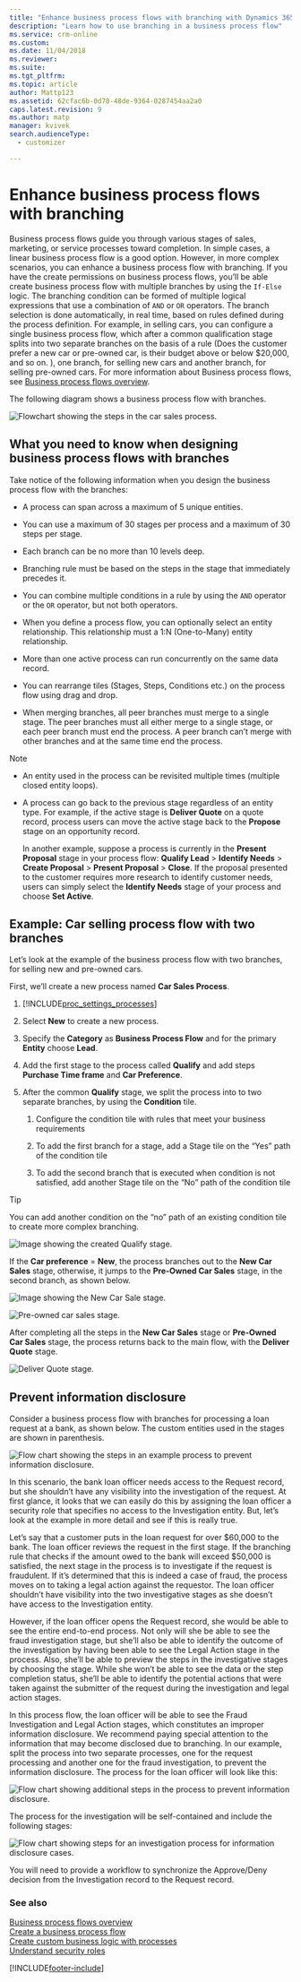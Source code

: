 ```yaml
---
title: "Enhance business process flows with branching with Dynamics 365 for Customer Engagement (on-premises) | MicrosoftDocs"
description: "Learn how to use branching in a business process flow"
ms.service: crm-online
ms.custom: 
ms.date: 11/04/2018
ms.reviewer: 
ms.suite: 
ms.tgt_pltfrm: 
ms.topic: article
author: Mattp123
ms.assetid: 62cfac6b-0d78-48de-9364-0287454aa2a0
caps.latest.revision: 9
ms.author: matp
manager: kvivek
search.audienceType: 
  - customizer

---
```

# Enhance business process flows with branching



Business process flows guide you through various stages of sales, marketing, or service processes toward completion. In simple cases, a linear business process flow is a good option. However, in more complex scenarios, you can enhance a business process flow with branching. If you have the create permissions on business process flows, you’ll be able create business process flow with multiple branches by using the `If-Else` logic. The branching condition can be formed of multiple logical expressions that use a combination of `AND` or `OR` operators. The branch selection is done automatically, in real time, based on rules defined during the process definition. For example, in selling cars, you can configure a single business process flow, which after a common qualification stage splits into two separate branches on the basis of a rule (Does the customer prefer a new car or pre-owned car, is their budget above or below $20,000, and so on. ), one branch, for selling new cars and another branch, for selling pre-owned cars. For more information about Business process flows, see [Business process flows overview](../customize/business-process-flows-overview.md).  
  
 The following diagram shows a business process flow with branches.  
  
 ![Flowchart showing the steps in the car sales process.](../customize/media/example-car-sales-flow-chart.png "Flowchart showing the steps in the car sales process")  
  
<a name="Points"></a>   
## What you need to know when designing business process flows with branches  
 Take notice of the following information when you design the business process flow with the branches:  
  
-   A process can span across a maximum of 5 unique entities.  
  
-   You can use a maximum of 30 stages per process and a maximum of 30 steps per stage.  
  
-   Each branch can be no more than 10 levels deep.  
  
-   Branching rule must be based on the steps in the stage that immediately precedes it.  
  
-   You can combine multiple conditions in a rule by using the `AND` operator or the `OR` operator, but not both operators.  
  
-   When you define a process flow, you can optionally select an entity relationship. This relationship must a 1:N (One-to-Many) entity relationship.  
  
-   More than one active process can run concurrently on the same data record.  
  
-   You can rearrange tiles (Stages, Steps, Conditions etc.) on the process flow  using drag and drop.  
  
-   When merging branches, all peer branches must merge to a single stage. The peer branches must all either merge to a single stage, or each peer branch must end the process. A peer branch can’t merge with other branches and at the same time end the process.  
  
> [!NOTE]
> - An entity used in the process can be revisited multiple times (multiple closed entity loops).  
> - A process can go back to the previous stage regardless of an entity type. For example, if the active stage is **Deliver Quote** on a quote record, process users can move the active stage back to the **Propose** stage on an opportunity record.  
>   
>   In another example, suppose a process is currently in the **Present Proposal** stage in your process flow: **Qualify Lead** > **Identify Needs** > **Create Proposal** > **Present Proposal** > **Close**. If the proposal presented to the customer requires more research to identify customer needs, users can simply select the **Identify Needs** stage of your process and choose **Set Active**.  
  
<a name="CarSelling365"></a>   
## Example: Car selling process flow with two branches 
 Let’s look at the example of the business process flow with two branches, for selling new and pre-owned cars.  
  
 First, we’ll create a new process named **Car Sales Process**.  
  
1. [!INCLUDE[proc_settings_processes](../includes/proc-settings-processes.md)]  
  
2. Select **New** to create a new process.  
  
3. Specify the **Category** as **Business Process Flow** and for the primary **Entity** choose **Lead**.  
  
4. Add the first stage to the process called **Qualify** and add steps **Purchase Time frame** and **Car Preference**.  
  
5. After the common **Qualify** stage, we split the process into to two separate branches, by using the **Condition** tile.  
  
   1.  Configure the condition tile with rules that meet your business requirements  
  
   2.  To add the first branch for a stage, add a Stage tile on the “Yes” path of the condition tile  
  
   3.  To add the second branch that is executed when condition is not satisfied, add another Stage tile on the “No” path of the condition tile  
  
> [!TIP]
>  You can add another condition on the “no” path of an existing condition tile to create more complex branching.  
  
 ![Image showing the created Qualify stage.](../customize/media/example-car-sales-qualify-stage.JPG "Image showing the created Qualify stage")  
  
 If the **Car preference** = **New**, the process branches out to the **New Car Sales** stage, otherwise, it jumps to the **Pre-Owned Car Sales** stage, in the second branch, as shown below.  
  
 ![Image showing the New Car Sale stage.](../customize/media/example-car-sales-new-stage-1.JPG "Image showing the New Car Sale stage")  
  
 ![Pre&#45;owned car sales stage.](../customize/media/example-car-sales-pre-owned-stage.JPG "Pre-owned car sales stage")  
  
 After completing all the steps in the **New Car Sales** stage or **Pre-Owned Car Sales** stage, the process returns back to the main flow, with the **Deliver Quote** stage.  
  
 ![Deliver Quote stage.](../customize/media/example-car-sales-deliver-quote-stage.JPG "Deliver Quote stage")  
  
<a name="PreventInformation"></a>   
## Prevent information disclosure  
 Consider a business process flow with branches for processing a loan request at a bank, as shown below. The custom entities used in the stages are shown in parenthesis.  
  
 ![Flow chart showing the steps in an example process to prevent information disclosure.](../customize/media/example-car-sales-flow-chart-process-prevent-information-disclosure.png "Flow chart showing the steps in an example process to prevent information disclosure")  
  
 In this scenario, the bank loan officer needs access to the Request record, but she shouldn’t have any visibility into the investigation of the request. At first glance, it looks that we can easily do this by assigning the loan officer a security role that specifies no access to the Investigation entity. But, let’s look at the example in more detail and see if this is really true.  
  
 Let’s say that a customer puts in the loan request for over $60,000 to the bank. The loan officer reviews the request in the first stage. If the branching rule that checks if the amount owed to the bank will exceed $50,000 is satisfied, the next stage in the process is to investigate if the request is fraudulent. If it’s determined that this is indeed a case of fraud, the process moves on to taking a legal action against the requestor. The loan officer shouldn’t have visibility into the two investigative stages as she doesn’t have access to the Investigation entity.  
  
 However, if the loan officer opens the Request record, she would be able to see the entire end-to-end process. Not only will she be able to see the fraud investigation stage, but she’ll also be able to identify the outcome of the investigation by having been able to see the Legal Action stage in the process. Also, she’ll be able to preview the steps in the investigative stages by choosing the stage. While she won’t be able to see the data or the step completion status, she’ll be able to identify the potential actions that were taken against the submitter of the request during the investigation and legal action stages.  
  
 In this process flow, the loan officer will be able to see the Fraud Investigation and Legal Action stages, which constitutes an improper information disclosure. We recommend paying special attention to the information that may become disclosed due to branching. In our example, split the process into two separate processes, one for the request processing and another one for the fraud investigation, to prevent the information disclosure. The process for the loan officer will look like this:  
  
 ![Flow chart showing additional steps in the process to prevent information disclosure.](../customize/media/example-car-sales-flow-chart-additional-steps-prevent-information-disclosure.png "Flow chart showing additional steps in the process to prevent information disclosure")  
  
 The process for the investigation will be self-contained and include the following stages:  
  
 ![Flow chart showing steps for an investigation process for information disclosure cases.](../customize/media/example-car-sales-flow-chart-investigation-information-disclosure-case.png "Flow chart showing steps for an investigation process for information disclosure cases")  
  
 You will need to provide a workflow to synchronize the Approve/Deny decision from the Investigation record to the Request record.  
  
### See also  
 [Business process flows overview](../customize/business-process-flows-overview.md)   
 [Create a business process flow](../customize/create-business-process-flow.md)   
 [Create custom business logic with processes](../customize/guide-staff-through-common-tasks-processes.md)   
 [Understand security roles](../admin/security-roles-privileges.md)


[!INCLUDE[footer-include](../../../includes/footer-banner.md)]